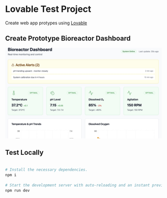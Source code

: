 # Lovable Test Project

Create web app protypes using [Lovable](https://lovable.dev/)

## Create Prototype Bioreactor Dashboard

![Dashboard](image/dashboard.jpg)

## Test Locally

```sh

# Install the necessary dependencies.
npm i

# Start the development server with auto-reloading and an instant preview.
npm run dev
```

